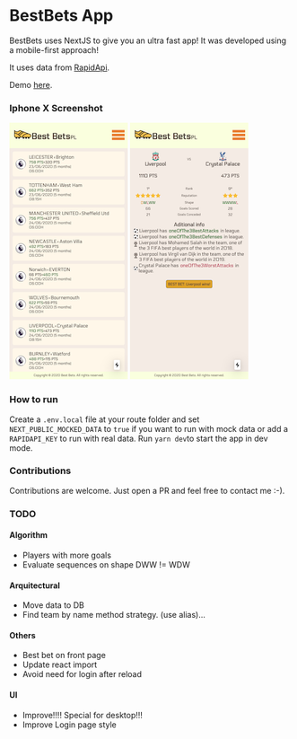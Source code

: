 # BestBets App

BestBets uses NextJS to give you an ultra fast app!
It was developed using a mobile-first approach!

It uses data from [RapidApi](https://rapidapi.com/).

Demo [here](https://best-bets.vercel.app/).

### Iphone X Screenshot

![IphoneX Screen Shot](./screenshots/iPhoneX_v2_list.png)
![IphoneX Screen Shot Collapsed](./screenshots/iPhoneX_v2_detail.png)

### How to run

Create a `.env.local` file at your route folder and set `NEXT_PUBLIC_MOCKED_DATA` to `true` if you want to run with mock data
or add a `RAPIDAPI_KEY` to run with real data. Run `yarn dev`to start the app in dev mode.

### Contributions

Contributions are welcome. Just open a PR and feel free to contact me :-).

### TODO

#### Algorithm
- Players with more goals
- Evaluate sequences on shape DWW != WDW

#### Arquitectural
- Move data to DB
- Find team by name method strategy. (use alias)...

#### Others
- Best bet on front page
- Update react import 
- Avoid need for login after reload

#### UI
- Improve!!!! Special for desktop!!!
- Improve Login page style